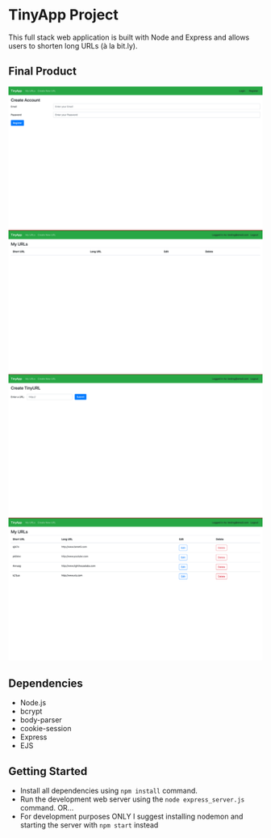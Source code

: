 # TinyApp Project

This full stack web application is built with Node and Express and allows users to shorten long URLs (à la bit.ly).

## Final Product

<!-- <img src="Images/login-page.png">
<img src="Images/URLindex-b.png">
<img src="Images/URL-new.png">
<img src="Images/URLindex-a.png"> -->

!["login-page""](Images/login-page.png)
!["URLindex-before"](Images/URLindex-b.png)
!["URL-new"](Images/URL-new.png)
!["URLindex-after"](Images/URLindex-a.png)

## Dependencies

- Node.js
- bcrypt
- body-parser
- cookie-session
- Express
- EJS

## Getting Started

- Install all dependencies using `npm install` command.
- Run the development web server using the `node express_server.js` command. OR...
- For development purposes ONLY I suggest installing nodemon and starting the server with `npm start` instead
